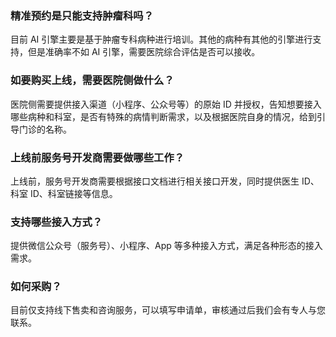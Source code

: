 ### 精准预约是只能支持肿瘤科吗？
目前 AI 引擎主要是基于肿瘤专科病种进行培训。其他的病种有其他的引擎进行支持，但是准确率不如 AI 引擎，需要医院综合评估是否可以接收。

### 如要购买上线，需要医院侧做什么？
医院侧需要提供接入渠道（小程序、公众号等）的原始 ID 并授权，告知想要接入哪些病种和科室，是否有特殊的病情判断需求，以及根据医院自身的情况，给到引导门诊的名称。

### 上线前服务号开发商需要做哪些工作？
上线前，服务号开发商需要根据接口文档进行相关接口开发，同时提供医生 ID、科室 ID、科室链接等信息。

### 支持哪些接入方式？
提供微信公众号（服务号）、小程序、App 等多种接入方式，满足各种形态的接入需求。

### 如何采购？
目前仅支持线下售卖和咨询服务，可以填写申请单，审核通过后我们会有专人与您联系。
